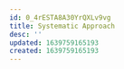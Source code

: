 ```yaml
---
id: 0_4rESTA8A30YrQXLv9vg
title: Systematic Approach
desc: ''
updated: 1639759165193
created: 1639759165193
---
```


